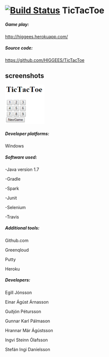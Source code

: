 [![Build Status](https://travis-ci.org/HIGGEES/TicTacToe.svg?branch=master)](https://travis-ci.org/HIGGEES/TicTacToe)
TicTacToe
=========

##### Game play:

http://higgees.herokuapp.com/

##### Source code:

https://github.com/HIGGEES/TicTacToe

## screenshots

![random](Figures/TicTacToe.PNG)

##### Developer platforms:

Windows

##### Software used:

-Java version 1.7

-Gradle

-Spark

-Junit

-Selenium

-Travis

##### Additional tools:

Github.com

Greenqloud

Putty

Heroku

##### Developers:

Egill Jónsson

Einar Ágúst Árnasson

Guðjón Pétursson

Gunnar Karl Pálmason

Hrannar Már Ágústsson

Ingvi Steinn Ólafsson

Stefán Ingi Daníelsson
